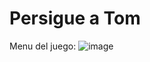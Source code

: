 # Persigue a Tom
Menu del juego:
![image](https://github.com/Ale018/videojuego2D/assets/106705670/9a37fe51-122a-434b-8f16-67d72929d74d)
